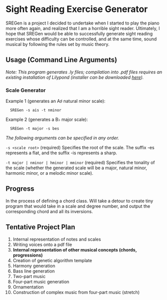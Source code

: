 # Sight Reading Exercise Generator
SREGen is a project I decided to undertake when I started to play
the piano more often again, and realized that I am a horrible sight
reader. Ultimately, I hope that SREGen would be able to successfully
generate sight reading exercises whose difficulty can be controlled,
and at the same time, sound musical by following the rules set by
music theory.

## Usage (Command Line Arguments)

*Note: This program generates .ly files; compilation into .pdf files
requires an existing installation of Lilypond (installer can be
downloaded [here](http://lilypond.org)).*

### Scale Generator
Example 1 (generates an A&#9839; natural minor scale):

```
  SREGen -s ais -t nminor
```
Example 2 (generates a B&#9837; major scale):

```
  SREGen -t major -s bes
```

*The following arguments can be specified in any order.*

`-s <scale root>` (required) Specifies the root of the scale. The suffix
  -es represents a flat, and the suffix -is represents a sharp.

`-t major | nminor | hminor | mminor` (required) Specifies the tonality of
  the scale (whether the generated scale will be a major, natural minor,
  harmonic minor, or a melodic minor scale).

## Progress
In the process of defining a chord class. Will take a detour to
create tiny program that would take in a scale and degree number,
and output the corresponding chord and all its inversions.

## Tentative Project Plan
  1. Internal representation of notes and scales
  2. Writing voices onto a pdf file
  3. **Internal representation of other musical concepts (chords, progressions)**
  4. Creation of genetic algorithm template
  5. Harmony generation
  6. Bass line generation
  7. Two-part music
  8. Four-part music generation
  9. Ornamentation
  10. Construction of complex music from four-part music (stretch)

